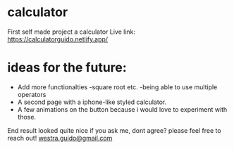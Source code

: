 # calculator
First self made project a calculator
Live link: https://calculatorguido.netlify.app/

# ideas for the future:
- Add more functionalties
  -square root etc.
  -being able to use multiple operators
- A second page with a iphone-like styled calculator.
- A few animations on the button because i would love to experiment with those.



End result looked quite nice if you ask me, dont agree? please feel free to reach out!
westra.guido@gmail.com
